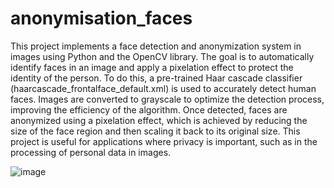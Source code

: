 # anonymisation_faces
This project implements a face detection and anonymization system in images using Python and the OpenCV library. The goal is to automatically identify faces in an image and apply a pixelation effect to protect the identity of the person. To do this, a pre-trained Haar cascade classifier (haarcascade_frontalface_default.xml) is used to accurately detect human faces. Images are converted to grayscale to optimize the detection process, improving the efficiency of the algorithm. Once detected, faces are anonymized using a pixelation effect, which is achieved by reducing the size of the face region and then scaling it back to its original size. This project is useful for applications where privacy is important, such as in the processing of personal data in images.


![image](https://github.com/user-attachments/assets/e61f2c0e-0a9d-42cf-83a0-e8f461cfa136)



